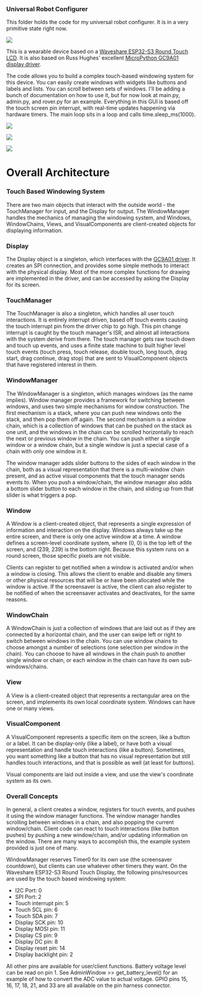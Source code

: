 ### Universal Robot Configurer

This folder holds the code for my universal robot configurer. It is in a very primitive state right now.

![](images/PXL_20240305_013810338.jpg)

This is a wearable device based on a [Waveshare ESP32-S3 Round Touch LCD](https://www.waveshare.com/esp32-s3-touch-lcd-1.28.htm). It is also based on Russ Hughes' excellent [MicroPython GC9A01 display driver](https://github.com/russhughes/gc9a01_mpy).

The code allows you to build a complex touch-based windowing system for this device. You can easily create windows with widgets like buttons and labels and lists. You can scroll between sets of windows. I'll be adding a bunch of documentation on how to use it, but for now look at main.py, admin.py, and rover.py for an example. Everything in this GUI is based off the touch screen pin interrupt, with real-time updates happening via hardware timers. The main loop sits in a loop and calls time.sleep_ms(1000).

![](images/PXL_20240304_235733175.jpg)

![](images/PXL_20240228_012842145.jpg)

![](images/PXL_20240228_012910481.jpg)

# Overall Architecture
### Touch Based Windowing System

There are two main objects that interact with the outside world - the TouchManager for input, and the Display for output. The WindowManager handles the mechanics of managing the windowing system, and Windows, WindowChains, Views, and VisualComponents are client-created objects for displaying information.

### Display

The Display object is a singleton, which interfaces with the [GC9A01 driver](https://github.com/russhughes/gc9a01_mpy). It creates an SPI connection, and provides some simple methods to interact with the physical display. Most of the more complex functions for drawing are implemented in the driver, and can be accessed by asking the Display for its screen.

### TouchManager

The TouchManager is also a singleton, which handles all user touch interactions. It is entirely interrupt driven, based off touch events causing the touch interrupt pin from the driver chip to go high. This pin change interrupt is caught by the touch manager's ISR, and almost all interactions with the system derive from there. The touch manager gets raw touch down and touch up events, and uses a finite state machine to built higher level touch events (touch press, touch release, double touch, long touch, drag start, drag continue, drag stop) that are sent to VisualComponent objects that have registered interest in them.

### WindowManager

The WindowManager is a singleton, which manages windows (as the name implies). Window manager provides a framework for switching between windows, and uses two simple mechanisms for window construction. The first mechanism is a stack, where you can push new windows onto the stack, and then pop them off again. The second mechanism is a window chain, which is a collection of windows that can be pushed on the stack as one unit, and the windows in the chain can be scrolled horizontally to reach the next or previous window in the chain. You can push either a single window or a window chain, but a single window is just a special case of a chain with only one window in it.

The window manager adds slider buttons to the sides of each window in the chain, both as a visual representation that there is a multi-window chain present, and as active visual components that the touch manager sends events to. When you push a window/chain, the window manager also adds a bottom slider button to each window in the chain, and sliding up from that slider is what triggers a pop.

### Window

A Window is a client-created object, that represents a single expression of information and interaction on the display. Windows always take up the entire screen, and there is only one active window at a time. A window defines a screen-level coordinate system, where (0, 0) is the top left of the screen, and (239, 239) is the bottom right. Because this system runs on a round screen, those specific pixels are not visible.

Clients can register to get notified when a window is activated and/or when a window is closing. This allows the client to enable and disable any timers or other physical resources that will be or have been allocated while the window is active. If the screensaver is active, the client can also register to be notified of when the screensaver activates and deactivates, for the same reasons.

### WindowChain

A WindowChain is just a collection of windows that are laid out as if they are connected by a horizontal chain, and the user can swipe left or right to switch between windows in the chain. You can use window chains to choose amongst a number of selections (one selection per window in the chain). You can choose to have all windows in the chain push to another single window or chain, or each window in the chain can have its own sub-windows/chains.

### View

A View is a client-created object that represents a rectangular area on the screen, and implements its own local coordinate system. Windows can have one or many views.

### VisualComponent

A VisualComponent represents a specific item on the screen, like a button or a label. It can be display-only (like a label), or have both a visual representation and handle touch interactions (like a button). Sometimes, you want something like a button that has no visual representation but still handles touch interactions, and that is possible as well (at least for buttons).

Visual components are laid out inside a view, and use the view's coordinate system as its own.

### Overall Concepts

In general, a client creates a window, registers for touch events, and pushes it using the window manager functions. The window manager handles scrolling between windows in a chain, and also popping the current window/chain. Client code can react to touch interactions (like button pushes) by pushing a new window/chain, and/or updating information on the window. There are many ways to accomplish this, the example system provided is just one of many.

WindowManager reserves Timer0 for its own use (the screensaver countdown), but clients can use whatever other timers they want. On the Waveshare ESP32-S3 Round Touch Display, the following pins/resources are used by the touch based windowing system:

*   I2C Port: 0
*   SPI Port: 2
*   Touch interrupt pin: 5
*   Touch SCL pin: 6
*   Touch SDA pin: 7
*   Display SCK pin: 10
*   Display MOSI pin: 11
*   Display CS pin: 9
*   Display DC pin: 8
*   Display reset pin: 14
*   Display backlight pin: 2

All other pins are available for user/client functions. Battery voltage level can be read on pin 1. See AdminWindow >> get\_battery\_level() for an example of how to convert the ADC value to actual voltage. GPIO pins 15, 16, 17, 18, 21, and 33 are all available on the pin harness connector.
